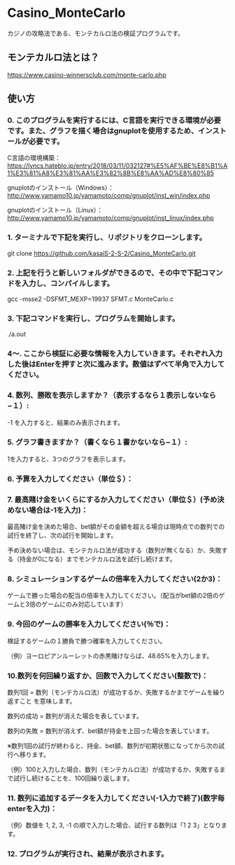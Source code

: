 # Casino_MonteCarlo
カジノの攻略法である、モンテカルロ法の検証プログラムです。
## モンテカルロ法とは？
https://www.casino-winnersclub.com/monte-carlo.php
## 使い方
### 0. このプログラムを実行するには、C言語を実行できる環境が必要です。また、グラフを描く場合はgnuplotを使用するため、インストールが必要です。
C言語の環境構築：https://lyncs.hateblo.jp/entry/2018/03/11/032127#%E5%AF%BE%E8%B1%A1%E3%81%A8%E3%81%AA%E3%82%8B%E8%AA%AD%E8%80%85

gnuplotのインストール（Windows）：http://www.yamamo10.jp/yamamoto/comp/gnuplot/inst_win/index.php

gnuplotのインストール（Linux）：http://www.yamamo10.jp/yamamoto/comp/gnuplot/inst_linux/index.php
### 1. ターミナルで下記を実行し、リポジトリをクローンします。
git clone https://github.com/kasaiS-2-S-2/Casino_MonteCarlo.git
### 2. 上記を行うと新しいフォルダができるので、その中で下記コマンドを入力し、コンパイルします。
gcc -msse2 -DSFMT_MEXP=19937 SFMT.c MonteCarlo.c
### 3. 下記コマンドを実行し、プログラムを開始します。
./a.out

### 4〜. ここから検証に必要な情報を入力していきます。それぞれ入力した後はEnterを押すと次に進みます。数値はずべて半角で入力してください。

### 4. 数列、勝敗を表示しますか？（表示するなら１表示しないなら−１）:
-1 を入力すると、結果のみ表示されます。
### 5. グラフ書きますか？（書くなら１書かないなら−１）:
1を入力すると、3つのグラフを表示します。
### 6. 予算を入力してください（単位＄）：
### 7. 最高賭け金をいくらにするか入力してください（単位＄）(予め決めない場合は-1を入力)：
最高賭け金を決めた場合、bet額がその金額を超える場合は現時点での数列での試行を終了し、次の試行を開始します。

予め決めない場合は、モンテカルロ法が成功する（数列が無くなる）か、失敗する（持金が0になる）までモンテカルロ法を試行し続けます。
### 8. シミュレーションするゲームの倍率を入力してください(2か3)：
ゲームで勝った場合の配当の倍率を入力してください。（配当がbet額の2倍のゲームと3倍のゲームにのみ対応しています）
### 9. 今回のゲームの勝率を入力してください(％で)：
検証するゲームの１勝負で勝つ確率を入力してください。

（例）ヨーロピアンルーレットの赤黒賭けならば、48.65%を入力します。
### 10.数列を何回繰り返すか、回数で入力してください(整数で)：
数列1回 = 数列（モンテカルロ法）が成功するか、失敗するかまでゲームを繰り返すこと を意味します。

数列の成功 = 数列が消えた場合を表しています。

数列の失敗 = 数列が消えず、bet額が持金を上回った場合を表しています。

※数列1回の試行が終わると、持金、bet額、数列が初期状態になってから次の試行へ移ります。

（例）100と入力した場合、数列（モンテカルロ法）が成功するか、失敗するまで試行し続けることを、100回繰り返します。
### 11. 数列に追加するデータを入力してください(-1入力で終了)(数字毎enterを入力)：
（例）数値を 1, 2, 3, -1 の順で入力した場合、試行する数列は「1 2 3」となります。
### 12. プログラムが実行され、結果が表示されます。
